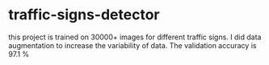# traffic-signs-detector

this project is trained on 30000+ images for different traffic signs. I did data augmentation to increase the variability of data. 
The validation accuracy is 97.1 % 
